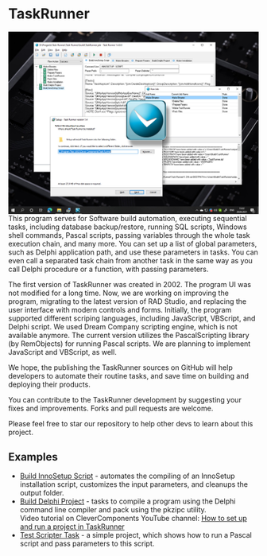 # TaskRunner

<img align="left" src="images\Task-Runner-1-4.jpg"/>

This program serves for Software build automation, executing sequential tasks, including database backup/restore, running SQL scripts, Windows shell commands, Pascal scripts, passing variables through the whole task execution chain, and many more. You can set up a list of global parameters, such as Delphi application path, and use these parameters in tasks. You can even call a separated task chain from another task in the same way as you call Delphi procedure or a function, with passing parameters.



The first version of TaskRunner was created in 2002. The program UI was not modified for a long time. Now, we are working on improving the program, migrating to the latest version of RAD Studio, and replacing the user interface with modern controls and forms.
Initially, the program supported different scriping languages, including JavaScript, VBScript, and Delphi script. We used Dream Company scripting engine, which is not available anymore. The current version utilizes the PascalScripting library (by RemObjects) for running Pascal scripts. We are planning to implement JavaScript and VBScript, as well.



We hope, the publishing the TaskRunner sources on GitHub will help developers to automate their routine tasks, and save time on building and deploying their products.

You can contribute to the TaskRunner development by suggesting your fixes and improvements. Forks and pull requests are welcome.



Please feel free to star our repository to help other devs to learn about this project.

## Examples

* [Build InnoSetup Script](examples/BuildInnoSetupScript.job) - automates the compiling of an InnoSetup installation script, customizes the input parameters, and cleanups the output folder.
* [Build Delphi Project](examples/BuildDelphiProject.job) - tasks to compile a program using the Delphi command line compiler and pack using the pkzipc utility.   
Video tutorial on CleverComponents YouTube channel: [How to set up and run a project in TaskRunner](https://youtu.be/cndY-BVm8yA)
* [Test Scripter Task](examples/TestScripterTask.job) - a simple project, which shows how to run a Pascal script and pass parameters to this script.
